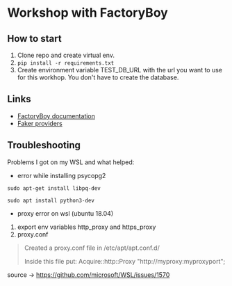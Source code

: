 # Workshop with FactoryBoy

## How to start
1. Clone repo and create virtual env.
2. ```pip install -r requirements.txt```
3. Create environment variable TEST_DB_URL with the url you want to use for this workhop. You don't have to create the database.


## Links
- [FactoryBoy documentation](https://factoryboy.readthedocs.io/en/stable/introduction.html)
- [Faker providers](https://faker.readthedocs.io/en/master/providers.html)


## Troubleshooting
Problems I got on my WSL and what helped:
* error while installing psycopg2 

```sudo apt-get install libpq-dev```

```sudo apt install python3-dev```

* proxy error on wsl (ubuntu 18.04)

1. export env variables http_proxy and https_proxy
2. proxy.conf
> Created a proxy.conf file in /etc/apt/apt.conf.d/
> 
>Inside this file put: Acquire::http::Proxy "http://myproxy:myproxyport";

source -> https://github.com/microsoft/WSL/issues/1570
